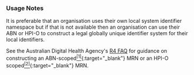 ### Usage Notes
It is preferable that an organisation uses their own local system identifier namespace but if that is not available then an organisation can use their ABN or HPI-O to construct a legal globally unique identifier system for their local identifiers. 

See the Australian Digital Health Agency's [R4 FAQ](https://github.com/AuDigitalHealth/ci-fhir-r4/wiki/Frequently-Asked-Questions) for guidance on constructing an ABN-scoped[<sup>[1]</sup>](http://ns.electronichealth.net.au/id/abn-scoped/medicalrecord/1.0/index.html){:target="_blank"} MRN or an HPI-O scoped[<sup>[2]</sup>](http://ns.electronichealth.net.au/id/hpio-scoped/medicalrecord/1.0/index.html){:target="_blank"} MRN.
